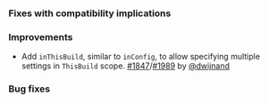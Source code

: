 
  [@dwijnand]: http://github.com/dwijnand
  [1847]: https://github.com/sbt/sbt/issues/1847
  [1989]: https://github.com/sbt/sbt/pull/1989

### Fixes with compatibility implications

### Improvements

- Add `inThisBuild`, similar to `inConfig`, to allow specifying multiple settings in `ThisBuild` scope. [#1847][1847]/[#1989][1989] by [@dwijnand][@dwijnand]

### Bug fixes
